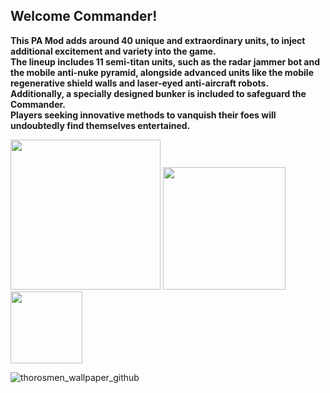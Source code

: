 ## Welcome Commander!
**This PA Mod adds around 40 unique and extraordinary units, to inject additional excitement and variety into the game.  
The lineup includes 11 semi-titan units, such as the radar jammer bot and the mobile anti-nuke pyramid, alongside advanced units like the mobile regenerative shield walls and laser-eyed anti-aircraft robots.  
Additionally, a specially designed bunker is included to safeguard the Commander.  
Players seeking innovative methods to vanquish their foes will undoubtedly find themselves entertained.**

[<img src="https://user-images.githubusercontent.com/104906253/226180751-26cf2511-928b-4a13-8eb5-708f12db590f.png" width="240"  />](https://atlaslord.github.io/Osmech_wiki)
[<img src="https://user-images.githubusercontent.com/104906253/226180748-05321a0d-d047-47d6-9aef-297c665a3493.png" width="196"  />](https://github.com/ATLASLORD/Thorosmen/discussions/7)
[<img src="https://user-images.githubusercontent.com/104906253/226180752-b5d82d06-d77d-42de-94dc-63ae2acae0c3.png" width="115"  />](https://github.com/ATLASLORD/Thorosmen/archive/refs/heads/main.zip)

![thorosmen_wallpaper_github](https://github.com/ATLASLORD/Thorosmen/assets/104906253/1a134cdf-416a-4816-97b7-5d01d6aae1b3)

